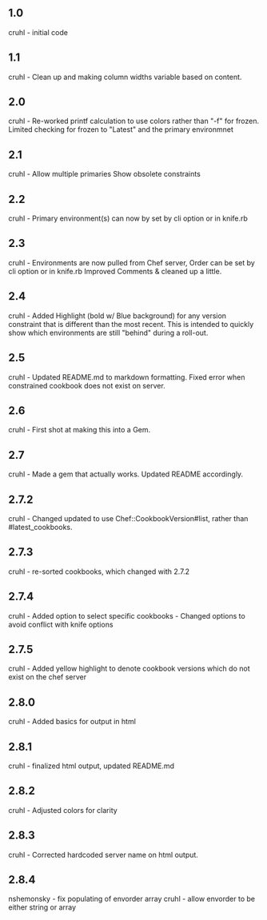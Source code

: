 1.0
-----
cruhl - initial code

1.1
-----
cruhl - Clean up and making column widths variable based on content.

2.0
-----
cruhl - Re-worked printf calculation to use colors rather than "-f" for frozen.
	Limited checking for frozen to "Latest" and the primary environmnet

2.1
-----
cruhl - Allow multiple primaries
	Show obsolete constraints

2.2
----
cruhl - Primary environment(s) can now by set by cli option or in knife.rb

2.3
----
cruhl - Environments are now pulled from Chef server, Order can be set by cli option or in knife.rb
	Improved Comments & cleaned up a little.

2.4
----
cruhl - Added Highlight (bold w/ Blue background) for any version constraint that is different than the most recent.
        This is intended to quickly show which environments are still "behind" during a roll-out.

2.5
----
cruhl - Updated README.md to markdown formatting.
	Fixed error when constrained cookbook does not exist on server.
	
2.6
----
cruhl - First shot at making this into a Gem.

2.7
----
cruhl - Made a gem that actually works.
	Updated README accordingly.

2.7.2
-----
cruhl - Changed updated to use Chef::CookbookVersion#list, rather than  #latest_cookbooks.

2.7.3
-----
cruhl - re-sorted cookbooks, which changed with 2.7.2

2.7.4
-----
cruhl - Added option to select specific cookbooks
      - Changed options to avoid conflict with knife options

2.7.5
-----
cruhl - Added yellow highlight to denote cookbook versions which do not exist on the chef server

2.8.0
-----
cruhl - Added basics for output in html

2.8.1
-----
cruhl - finalized html output, updated README.md

2.8.2
-----
cruhl - Adjusted colors for clarity

2.8.3
-----
cruhl - Corrected hardcoded server name on html output.

2.8.4
-----
nshemonsky - fix populating of envorder array
cruhl - allow envorder to be either string or array

